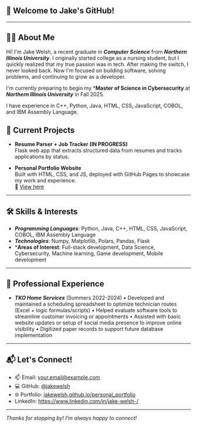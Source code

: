 ## 👋 Welcome to Jake's GitHub!
---
## 🧑‍💼 About Me
Hi! I'm Jake Welsh, a recent graduate in ***Computer Science*** from ***Northern Illinois University***. I originally started college as a nursing student, but I quickly realized that my true passion was in tech. After making the switch, I never looked back. Now I'm focused on building software, solving problems, and continuing to grow as a developer. 

I'm currently preparing to begin my ***Master of Science in Cybersecurity** at ***Northern Illinois University*** in Fall 2025.

I have experience in C++, Python, Java, HTML, CSS, JavaScript, COBOL, and IBM Assembly Language.

## 🚧 Current Projects
- **Resume Parser + Job Tracker (IN PROGRESS)**  
  Flask web app that extracts structured data from resumes and tracks applications by status.

- **Personal Portfolio Website**  
  Built with HTML, CSS, and JS, deployed with GitHub Pages to showcase my work and experience.  
  🔗 [View here](https://jakewelsh.github.io/personal_portfolio)

---
## 🛠️ Skills & Interests
- ***Programming Languages***: Python, Java, C++, HTML, CSS, JavaScript, COBOL, IBM Assembly Language
- ***Technologies***: Numpy, Matplotlib, Polars, Pandas, Flask
- ***Areas of Interest**: Full-stack development, Data Science, Cybersecurity, Machine learning, Game development, Mobile development
---
## 💼 Professional Experience
- ***TKO Home Services*** (Summers 2022-2024)
• Developed and maintained a scheduling spreadsheet to optimize
technician routes (Excel + logic formulas/scripts)
• Helped evaluate software tools to streamline customer invoicing or
appointments
• Assisted with basic website updates or setup of social media
presence to improve online visibility
• Digitized paper records to support future database implementation
---
## 📬 Let's Connect!
- 📫 Email: [your.email@example.com](mailto:your.email@example.com)  
- 💻 GitHub: [@jakewelsh](https://github.com/jakewelsh)  
- 🌐 Portfolio: [jakewelsh.github.io/personal_portfolio](https://jakewelsh.github.io/personal_portfolio)  
- LinkedIn: https://www.linkedin.com/in/jake-welsh-/
---
_Thanks for stopping by! I'm always happy to connect!_

